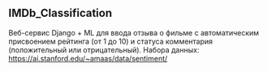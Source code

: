 ## IMDb_Classification
Веб-сервис Django + ML для ввода отзыва о фильме с автоматическим присвоением рейтинга (от 1 до 10) и статуса комментария (положительный или отрицательный).
Набора данных: https://ai.stanford.edu/~amaas/data/sentiment/